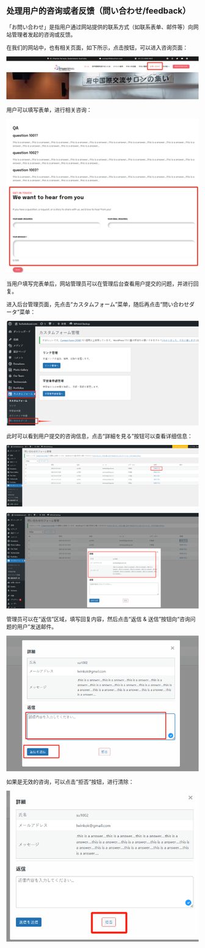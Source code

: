 ## 处理用户的咨询或者反馈（問い合わせ/feedback）

「お問い合わせ」是指用户通过网站提供的联系方式（如联系表单、邮件等）向网站管理者发起的咨询或反馈。

在我们的网站中，也有相关页面，如下所示，点击按钮，可以进入咨询页面：

![qaPaeg1](../../images/image-30.png)

用户可以填写表单，进行相关咨询：

![qaPageForm1](../../images/image-31.png)

当用户填写完表单后，网站管理员可以在管理后台查看用户提交的问题，并进行回复。

进入后台管理页面，先点击“カスタムフォーム”菜单，随后再点击“問い合わせダータ”菜单：

![checkUserQaListPage1](../../images/image-32.png)

此时可以看到用户提交的咨询信息，点击“詳細を見る”按钮可以查看详细信息：

![qaDetailBtn1](../../images/image-33.png)

![qaDetailDialog1](../../images/image-34.png)

管理员可以在“返信”区域，填写回复内容，然后点击“返信 & 送信”按钮向“咨询问题的用户”发送邮件。

![replyQa](../../images/image-35.png)

如果是无效的咨询，可以点击“拒否”按钮，进行清除：

![clearQa](../../images/image-36.png)
